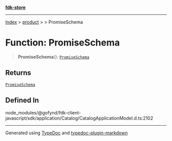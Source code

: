 [**fdk-store**](../../../README.md)
***

[Index](../../../API.md) > [product](../../README.md) > [<internal>](../README.md) > PromiseSchema

# Function: PromiseSchema

> **PromiseSchema**(): [`PromiseSchema`](../type-aliases/type-alias.PromiseSchema.md)

## Returns

[`PromiseSchema`](../type-aliases/type-alias.PromiseSchema.md)

## Defined In

node\_modules/@gofynd/fdk-client-javascript/sdk/application/Catalog/CatalogApplicationModel.d.ts:2102

***
Generated using [TypeDoc](https://typedoc.org/) and [typedoc-plugin-markdown](https://www.npmjs.com/package/typedoc-plugin-markdown)
